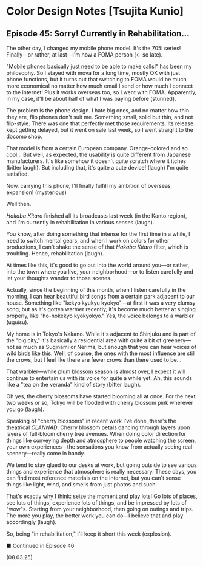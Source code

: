 # Color Design Notes [Tsujita Kunio]

## Episode 45: Sorry! Currently in Rehabilitation...

The other day, I changed my mobile phone model. It's the 705i series! Finally—or rather, at last—I'm now a FOMA person (← so late).

"Mobile phones basically just need to be able to make calls!" has been my philosophy. So I stayed with mova for a long time, mostly OK with just phone functions, but it turns out that switching to FOMA would be much more economical no matter how much email I send or how much I connect to the internet! Plus it works overseas too, so I went with FOMA. Apparently, in my case, it'll be about half of what I was paying before (stunned).

The problem is the phone design. I hate big ones, and no matter how thin they are, flip phones don't suit me. Something small, solid but thin, and not flip-style. There was one that perfectly met those requirements. Its release kept getting delayed, but it went on sale last week, so I went straight to the docomo shop.

That model is from a certain European company. Orange-colored and so cool... But well, as expected, the usability is quite different from Japanese manufacturers. It's like somehow it doesn't quite scratch where it itches (bitter laugh). But including that, it's quite a cute device! (laugh) I'm quite satisfied.

Now, carrying this phone, I'll finally fulfill my ambition of overseas expansion! (mysterious)

Well then.

*Hakaba Kitaro* finished all its broadcasts last week (in the Kanto region), and I'm currently in rehabilitation in various senses (laugh).

You know, after doing something that intense for the first time in a while, I need to switch mental gears, and when I work on colors for other productions, I can't shake the sense of that *Hakaba Kitaro* filter, which is troubling. Hence, rehabilitation (laugh).

At times like this, it's good to go out into the world around you—or rather, into the town where you live, your neighborhood—or to listen carefully and let your thoughts wander to those scenes.

Actually, since the beginning of this month, when I listen carefully in the morning, I can hear beautiful bird songs from a certain park adjacent to our house. Something like "kekyo kyukyu kyokyo"—at first it was a very clumsy song, but as it's gotten warmer recently, it's become much better at singing properly, like "ho-hokekyo kyokyokyo." Yes, the voice belongs to a warbler (uguisu).

My home is in Tokyo's Nakano. While it's adjacent to Shinjuku and is part of the "big city," it's basically a residential area with quite a bit of greenery—not as much as Suginami or Nerima, but enough that you can hear voices of wild birds like this. Well, of course, the ones with the most influence are still the crows, but I feel like there are fewer crows than there used to be...

That warbler—while plum blossom season is almost over, I expect it will continue to entertain us with its voice for quite a while yet. Ah, this sounds like a "tea on the veranda" kind of story (bitter laugh).

Oh yes, the cherry blossoms have started blooming all at once. For the next two weeks or so, Tokyo will be flooded with cherry blossom pink wherever you go (laugh).

Speaking of "cherry blossoms" in recent work I've done, there's the theatrical *CLANNAD*. Cherry blossom petals dancing through layers upon layers of full-bloom cherry tree avenues. When doing color direction for things like conveying depth and atmosphere to people watching the screen, your own experiences—the sensations you know from actually seeing real scenery—really come in handy.

We tend to stay glued to our desks at work, but going outside to see various things and experience that atmosphere is really necessary. These days, you can find most reference materials on the internet, but you can't sense things like light, wind, and smells from just photos and such.

That's exactly why I think: seize the moment and play lots! Go lots of places, see lots of things, experience lots of things, and be impressed by lots of "wow"s. Starting from your neighborhood, then going on outings and trips. The more you play, the better work you can do—I believe that and play accordingly (laugh).

So, being "in rehabilitation," I'll keep it short this week (explosion).

■ Continued in Episode 46

(08.03.25)